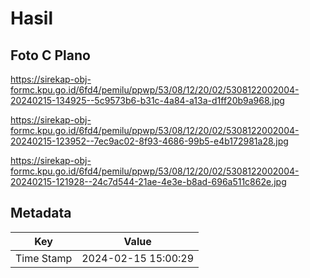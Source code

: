 # Hasil

## Foto C Plano

https://sirekap-obj-formc.kpu.go.id/6fd4/pemilu/ppwp/53/08/12/20/02/5308122002004-20240215-134925--5c9573b6-b31c-4a84-a13a-d1ff20b9a968.jpg

https://sirekap-obj-formc.kpu.go.id/6fd4/pemilu/ppwp/53/08/12/20/02/5308122002004-20240215-123952--7ec9ac02-8f93-4686-99b5-e4b172981a28.jpg

https://sirekap-obj-formc.kpu.go.id/6fd4/pemilu/ppwp/53/08/12/20/02/5308122002004-20240215-121928--24c7d544-21ae-4e3e-b8ad-696a511c862e.jpg


## Metadata

| Key        | Value               |
| ---------- | ------------------- |
| Time Stamp | 2024-02-15 15:00:29 |



